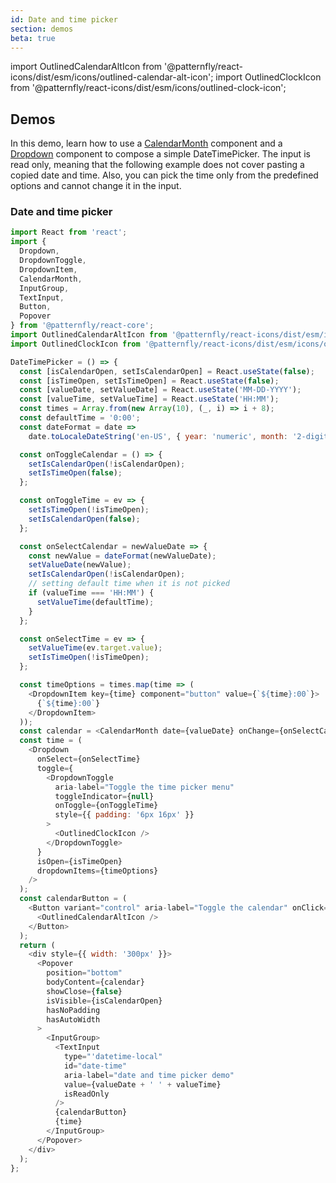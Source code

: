 ```yaml
---
id: Date and time picker
section: demos
beta: true
---
```


import OutlinedCalendarAltIcon from '@patternfly/react-icons/dist/esm/icons/outlined-calendar-alt-icon';
import OutlinedClockIcon from '@patternfly/react-icons/dist/esm/icons/outlined-clock-icon';

## Demos

In this demo, learn how to use a [CalendarMonth](/components/calendar-month) component and a [Dropdown](/components/dropdown) component to compose a simple DateTimePicker. The input is read only, meaning that the following example does not cover pasting a copied date and time. Also, you can pick the time only from the predefined options and cannot change it in the input.

### Date and time picker

```js
import React from 'react';
import {
  Dropdown,
  DropdownToggle,
  DropdownItem,
  CalendarMonth,
  InputGroup,
  TextInput,
  Button,
  Popover
} from '@patternfly/react-core';
import OutlinedCalendarAltIcon from '@patternfly/react-icons/dist/esm/icons/outlined-calendar-alt-icon';
import OutlinedClockIcon from '@patternfly/react-icons/dist/esm/icons/outlined-clock-icon';

DateTimePicker = () => {
  const [isCalendarOpen, setIsCalendarOpen] = React.useState(false);
  const [isTimeOpen, setIsTimeOpen] = React.useState(false);
  const [valueDate, setValueDate] = React.useState('MM-DD-YYYY');
  const [valueTime, setValueTime] = React.useState('HH:MM');
  const times = Array.from(new Array(10), (_, i) => i + 8);
  const defaultTime = '0:00';
  const dateFormat = date =>
    date.toLocaleDateString('en-US', { year: 'numeric', month: '2-digit', day: '2-digit' }).replace(/\//g, '-');

  const onToggleCalendar = () => {
    setIsCalendarOpen(!isCalendarOpen);
    setIsTimeOpen(false);
  };

  const onToggleTime = ev => {
    setIsTimeOpen(!isTimeOpen);
    setIsCalendarOpen(false);
  };

  const onSelectCalendar = newValueDate => {
    const newValue = dateFormat(newValueDate);
    setValueDate(newValue);
    setIsCalendarOpen(!isCalendarOpen);
    // setting default time when it is not picked
    if (valueTime === 'HH:MM') {
      setValueTime(defaultTime);
    }
  };

  const onSelectTime = ev => {
    setValueTime(ev.target.value);
    setIsTimeOpen(!isTimeOpen);
  };

  const timeOptions = times.map(time => (
    <DropdownItem key={time} component="button" value={`${time}:00`}>
      {`${time}:00`}
    </DropdownItem>
  ));
  const calendar = <CalendarMonth date={valueDate} onChange={onSelectCalendar} />;
  const time = (
    <Dropdown
      onSelect={onSelectTime}
      toggle={
        <DropdownToggle
          aria-label="Toggle the time picker menu"
          toggleIndicator={null}
          onToggle={onToggleTime}
          style={{ padding: '6px 16px' }}
        >
          <OutlinedClockIcon />
        </DropdownToggle>
      }
      isOpen={isTimeOpen}
      dropdownItems={timeOptions}
    />
  );
  const calendarButton = (
    <Button variant="control" aria-label="Toggle the calendar" onClick={onToggleCalendar}>
      <OutlinedCalendarAltIcon />
    </Button>
  );
  return (
    <div style={{ width: '300px' }}>
      <Popover
        position="bottom"
        bodyContent={calendar}
        showClose={false}
        isVisible={isCalendarOpen}
        hasNoPadding
        hasAutoWidth
      >
        <InputGroup>
          <TextInput
            type="'datetime-local"
            id="date-time"
            aria-label="date and time picker demo"
            value={valueDate + ' ' + valueTime}
            isReadOnly
          />
          {calendarButton}
          {time}
        </InputGroup>
      </Popover>
    </div>
  );
};
```
